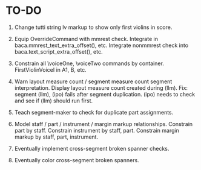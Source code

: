 TO-DO
=====

1.  Change tutti string lv markup to show only first violins in score.

2.  Equip OverrideCommand with mmrest check.
    Integrate in baca.mmrest_text_extra_offset(), etc.
    Integrate nonmmrest check into baca.text_script_extra_offset(), etc.

3.  Constrain all \voiceOne, \voiceTwo commands by container.
    FirstViolinVoiceI in A1, B, etc.

4.  Warn layout measure count / segment measure count segment interpretation.
    Display layout measure count created during (llm).
    Fix: segment (llm), (ipo) fails after segment duplication.
    (ipo) needs to check and see if (llm) should run first.

5.  Teach segment-maker to check for duplicate part assignments.

6.  Model staff / part / instrument / margin markup relationships.
    Constrain part by staff.
    Constrain instrument by staff, part.
    Constrain margin markup by staff, part, instrument.

7.  Eventually implement cross-segment broken spanner checks.

8.  Eventually color cross-segment broken spanners.
